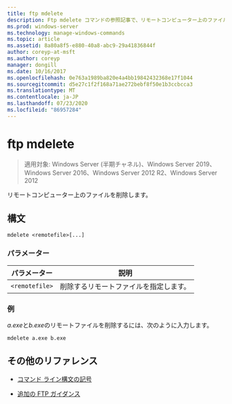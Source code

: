 ```yaml
---
title: ftp mdelete
description: Ftp mdelete コマンドの参照記事で、リモートコンピューター上のファイルを削除します。
ms.prod: windows-server
ms.technology: manage-windows-commands
ms.topic: article
ms.assetid: 8a80a8f5-e880-40a8-abc9-29a41836844f
author: coreyp-at-msft
ms.author: coreyp
manager: dongill
ms.date: 10/16/2017
ms.openlocfilehash: 0e763a1989ba820e4a4bb19842432368e17f1044
ms.sourcegitcommit: d5e27c1f2f168a71ae272bebf8f50e1b3ccbcca3
ms.translationtype: MT
ms.contentlocale: ja-JP
ms.lasthandoff: 07/23/2020
ms.locfileid: "86957284"
---
```

# <a name="ftp-mdelete"></a>ftp mdelete

> 適用対象: Windows Server (半期チャネル)、Windows Server 2019、Windows Server 2016、Windows Server 2012 R2、Windows Server 2012

リモートコンピューター上のファイルを削除します。

## <a name="syntax"></a>構文
```
mdelete <remotefile>[...]
```

### <a name="parameters"></a>パラメーター

| パラメーター | 説明 |
| --------- | ----------- |
| `<remotefile>` | 削除するリモートファイルを指定します。 |

### <a name="examples"></a>例

*a.exe*と*b.exe*のリモートファイルを削除するには、次のように入力します。

```
mdelete a.exe b.exe
```

## <a name="additional-references"></a>その他のリファレンス

- [コマンド ライン構文の記号](command-line-syntax-key.md)

- [追加の FTP ガイダンス](/previous-versions/orphan-topics/ws.10/cc756013(v=ws.10))

